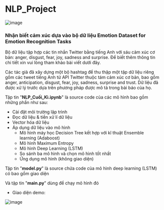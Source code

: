 # NLP_Project

![image](https://github.com/chaukydang/NLP_Project/assets/94186949/768df910-aaf8-4fe2-98a7-0500fbb68786)

### Nhận biết cảm xúc dựa vào bộ dữ liệu Emotion Dataset for Emotion Recognition Tasks



Bộ dữ liệu tập hợp các tin nhắn Twitter bằng tiếng Anh với sáu cảm xúc cơ bản: anger, disgust, fear, joy, sadness and surprise. Để biết thêm thông tin chi tiết xin vui lòng tham khảo bài viết dưới đây.

Các tác giả đã xây dựng một bộ hashtag để thu thập một tập dữ liệu riêng gồm các tweet tiếng Anh từ API Twitter thuộc tám cảm xúc cơ bản, bao gồm anger, anticipation, disgust, fear, joy, sadness, surprise and trust. Dữ liệu đã được xử lý trước dựa trên phương pháp được mô tả trong bài báo của họ.

Tập tin "**NLP_Cuối_Kì.ipynb**" là source code của các mô hình bao gồm những phần như sau:
  - Cài đặt môi trường lập trình
  - Đọc dữ liệu & tiền xử lí dữ liệu
  - Vector hóa dữ liệu
  - Áp dụng dữ liệu vào mô hình
    * Mô hình máy học Decision Tree kết hợp với kĩ thuật Ensemble learning (Adaboost)
    * Mô hình Maximum Entropy
    * Mô hình Deep Learning (LSTM)
    * So sánh ba mô hình và chọn mô hình tốt nhất
    * Ứng dụng mô hình (không giao diện)
  
Tập tin "**model.py**" là source chứa code của mô hình deep learning (LSTM) có bao gồm giao diện 

Và tập tin "**main.py**" dùng để chạy mô hình đó

- Giao diện demo:

![image](https://github.com/chaukydang/NLP_Project/assets/94186949/786492ba-d6ca-4f78-9926-03c7152ceb18)


